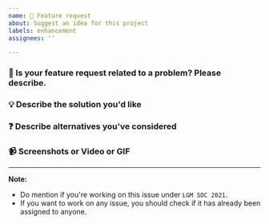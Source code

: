 ```yaml
---
name: 🚀 Feature request
about: Suggest an idea for this project
labels: enhancement
assignees: ''

---
```


### 🐣 Is your feature request related to a problem? Please describe.

<!-- A clear and concise description of what the problem is-->


### 💡 Describe the solution you'd like

<!-- A clear and concise description of what you want to happen. -->


### ❓ Describe alternatives you've considered

<!-- A clear and concise description of any alternative solutions or features you've considered. -->


### 📹 Screenshots or Video or GIF


<!-- Attach screenshots or video of GIF if applicable -->

---

**Note:**
* Do mention if you're working on this issue under ` LGM SOC 2021 `.
* If you want to work on any issue, you should check if it has already been assigned to anyone.